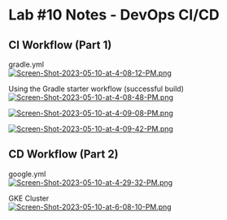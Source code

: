 # Lab #10 Notes - DevOps CI/CD

## CI Workflow (Part 1)
gradle.yml </br>
[![Screen-Shot-2023-05-10-at-4-08-12-PM.png](https://i.postimg.cc/Mp8d5zd5/Screen-Shot-2023-05-10-at-4-08-12-PM.png)](https://postimg.cc/crXR4Gqt)

Using the Gradle starter workflow (successful build) </br>
[![Screen-Shot-2023-05-10-at-4-08-48-PM.png](https://i.postimg.cc/jqpXqs0T/Screen-Shot-2023-05-10-at-4-08-48-PM.png)](https://postimg.cc/xqPHtV1p)

[![Screen-Shot-2023-05-10-at-4-09-08-PM.png](https://i.postimg.cc/BnsBDMnw/Screen-Shot-2023-05-10-at-4-09-08-PM.png)](https://postimg.cc/QH47Zg5p)

[![Screen-Shot-2023-05-10-at-4-09-42-PM.png](https://i.postimg.cc/s2gPHxSY/Screen-Shot-2023-05-10-at-4-09-42-PM.png)](https://postimg.cc/RW2nNMgh)

## CD Workflow (Part 2)
google.yml </br>
[![Screen-Shot-2023-05-10-at-4-29-32-PM.png](https://i.postimg.cc/Y9J1SxPR/Screen-Shot-2023-05-10-at-4-29-32-PM.png)](https://postimg.cc/gXHwS3mL)

GKE Cluster </br>
[![Screen-Shot-2023-05-10-at-6-08-10-PM.png](https://i.postimg.cc/501m5ggt/Screen-Shot-2023-05-10-at-6-08-10-PM.png)](https://postimg.cc/LqCf2zrd)




